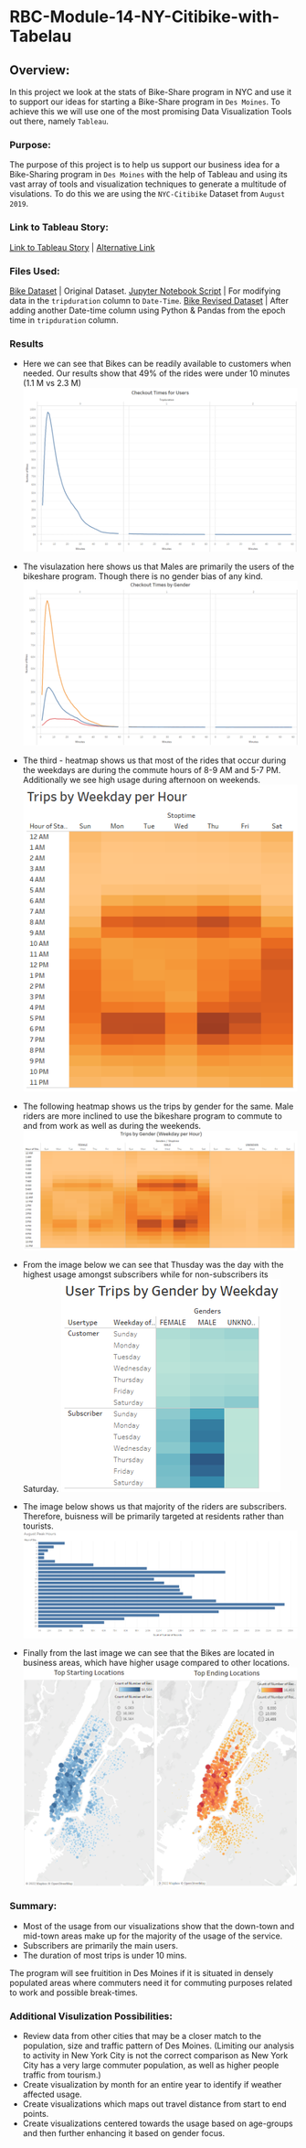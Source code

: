 # RBC-Module-14-NY-Citibike-with-Tabelau

## Overview:
In this project we look at the stats of Bike-Share program in NYC and use it to support our ideas for starting a Bike-Share program in `Des Moines`. To achieve this we will use one of the most promising Data Visualization Tools out there, namely `Tableau`.

### Purpose:
The purpose of this project is to help us support our business idea for a Bike-Sharing program in `Des Moines` with the help of Tableau and using its vast array of tools and visualization techniques to generate a multitude of visulations. To do this we are using the `NYC-Citibike` Dataset from `August 2019`.

### Link to Tableau Story:
[Link to Tableau Story](https://public.tableau.com/app/profile/mubeen.ahmed.khan/viz/NYCBikeShareProgram/NYCBikeChallenge) | [Alternative Link](https://public.tableau.com/app/profile/mubeen.ahmed.khan/viz/RBC-Module-14-Tableau-Challenge/NYCBikeShareChallenge)

### Files Used:
[Bike Dataset](201908-citibike-tripdata.csv) | Original Dataset.
[Jupyter Notebook Script](NYC_CitiBike_Challenge.ipynb) | For modifying data in the `tripduration` column to `Date-Time`.
[Bike Revised Dataset](201908-citibike-tripdataREVISED.csv) | After adding another Date-time column using Python & Pandas from the epoch time in `tripduration` column.

### Results
* Here we can see that Bikes can be readily available to customers when needed. Our results show that 49% of the rides were under 10 minutes (1.1 M vs 2.3 M)
![Image1](Images/01-Checkout-Times-for-Users.png)

* The visulazation here shows us that Males are primarily the users of the bikeshare program. Though there is no gender bias of any kind.
![Image2](Images/02-Checkout-Times-by-Gender.png)

* The third - heatmap shows us that most of the rides that occur during the weekdays are during the commute hours of 8-9 AM and 5-7 PM. Additionally we see high usage during afternoon on weekends.
![Image3](Images/03-Trips-by-Weekday-per-Hour.png)

* The following heatmap shows us the trips by gender for the same. Male riders are more inclined to use the bikeshare program to commute to and from work as well as during the weekends.
![Image4](Images/04-Trips-by-Gender-(Weekday-per-Hour).png)

* From the image below we can see that Thusday was the day with the highest usage amongst subscribers while for non-subscribers its Saturday.
![Image5](Images/05-User-Trips-by-Gender-by-Weekday.png)

* The image below shows us that majority of the riders are subscribers. Therefore, buisness will be primarily targeted at residents rather than tourists.
![Image6](Images/06-August-Peak-Hours.png)

* Finally from the last image we can see that the Bikes are located in business areas, which have higher usage compared to other locations.
![Image7](Images/07-Top-Starting-and-Ending-Locations.png)

### Summary:
* Most of the usage from our visualizations show that the down-town and mid-town areas make up for the majority of the usage of the service.
* Subscribers are primarily the main users.
* The duration of most trips is under 10 mins.

The program will see fruitition in Des Moines if it is situated in densely populated areas where commuters need it for commuting purposes related to work and possible break-times.

### Additional Visulization Possibilities:
* Review data from other cities that may be a closer match to the population, size and traffic pattern of Des Moines. (Limiting our analysis to activity in New York City is not the correct comparison as New York City has a very large commuter population, as well as higher people traffic from tourism.)
* Create visualization by month for an entire year to identify if weather affected usage.
* Create visualizations which maps out travel distance from start to end points.
* Create visualizations centered towards the usage based on age-groups and then further enhancing it based on gender focus.
